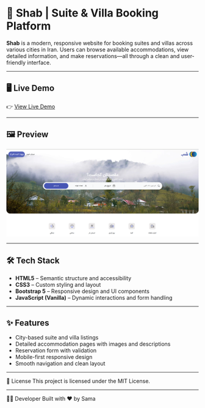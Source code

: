 # 🌙 Shab | Suite & Villa Booking Platform

**Shab** is a modern, responsive website for booking suites and villas across various cities in Iran. Users can browse available accommodations, view detailed information, and make reservations—all through a clean and user-friendly interface.

---

## 🖥 Live Demo

👉 [View Live Demo]([[https://your-demo-link.vercel.app](https://samamanavi.github.io/shab-landing-page/)](https://samamanavi.github.io/shab-landing-page/))

---

## 🖼 Preview

![Homepage Preview](https://github.com/SamaManavi/shab-landing-page/blob/main/Screenshot%202025-10-06%20195104.png?raw=true)

---

## 🛠 Tech Stack

- **HTML5** – Semantic structure and accessibility  
- **CSS3** – Custom styling and layout  
- **Bootstrap 5** – Responsive design and UI components  
- **JavaScript (Vanilla)** – Dynamic interactions and form handling  

---

## ✨ Features

- City-based suite and villa listings  
- Detailed accommodation pages with images and descriptions  
- Reservation form with validation  
- Mobile-first responsive design  
- Smooth navigation and clean layout  

---
📄 License
This project is licensed under the MIT License.

---
🙋‍♂️ Developer
Built with ❤️ by Sama

